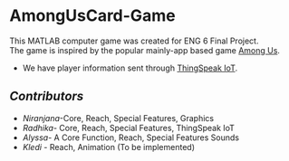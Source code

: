 # AmongUsCard-Game
This MATLAB computer game was created for ENG 6 Final Project.  
The game is inspired by the popular mainly-app based game [Among Us](https://www.google.com/search?q=among+us&oq=among+us&aqs=chrome..69i57j46i433j0i433l3j69i60l2j69i61.1497j0j7&sourceid=chrome&ie=UTF-8).
- We have player information sent through [ThingSpeak IoT](https://thingspeak.com/).

## *Contributors*
* *Niranjana*-Core, Reach, Special Features, Graphics 
* *Radhika*- Core, Reach, Special Features, ThingSpeak IoT
* *Alyssa*- A Core Function, Reach, Special Features Sounds
* *Kledi* - Reach, Animation (To be implemented)



